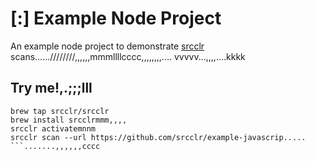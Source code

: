 # [:] Example Node Project

An example node project to demonstrate [srcclr](https://www.srcclr.com) scans......////////,,,,,,mmmllllcccc,,,,,,,,....
vvvvv...,,,,....kkkk
## Try me!,.;;;lll

```wwwww...........dddd
brew tap srcclr/srcclr
brew install srcclrmmm,,,,
srcclr activatemnnm
srcclr scan --url https://github.com/srcclr/example-javascrip.....
```.......,,,,,,cccc
